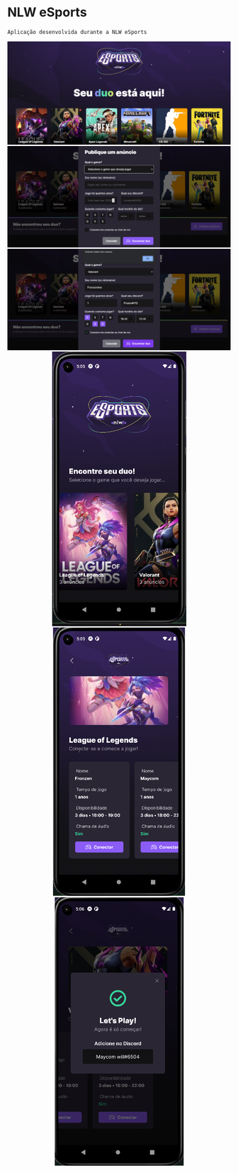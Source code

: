# NLW eSports
    Aplicação desenvolvida durante a NLW eSports
 
 <div align="center">
 <img src="https://github.com/Maycomwill/NLW-eSports/blob/master/assets/1-web.png?raw=true" width: 700px/>
 </div>
 
 <div align="center">
 <img src="https://github.com/Maycomwill/NLW-eSports/blob/master/assets/2-web.png?raw=true" width: 700px/>
 </div>
 
 <div align="center">
 <img src="https://github.com/Maycomwill/NLW-eSports/blob/master/assets/3-web.png?raw=true" width: 700px/>
 </div>

<div align="center">
 <img src="https://github.com/Maycomwill/NLW-eSports/blob/master/assets/1-mobile.png?raw=true" width: 300px/>
 </div>

<div align="center">
 <img src="https://github.com/Maycomwill/NLW-eSports/blob/master/assets/2-mobile.png?raw=true" width: 300px/>
 </div>

<div align="center">
 <img src="https://github.com/Maycomwill/NLW-eSports/blob/master/assets/3-mobile.png?raw=true" width: 300px/>
 </div>